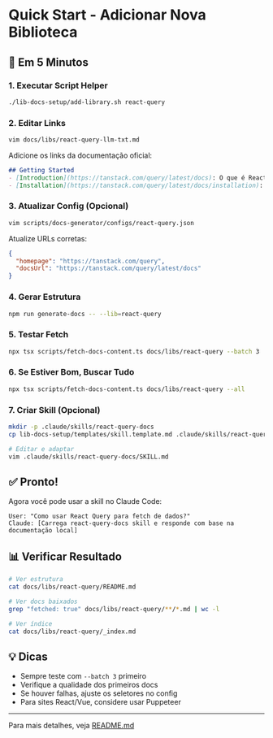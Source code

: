 # Quick Start - Adicionar Nova Biblioteca

## 🚀 Em 5 Minutos

### 1. Executar Script Helper
```bash
./lib-docs-setup/add-library.sh react-query
```

### 2. Editar Links
```bash
vim docs/libs/react-query-llm-txt.md
```

Adicione os links da documentação oficial:
```markdown
## Getting Started
- [Introduction](https://tanstack.com/query/latest/docs): O que é React Query
- [Installation](https://tanstack.com/query/latest/docs/installation): Como instalar
```

### 3. Atualizar Config (Opcional)
```bash
vim scripts/docs-generator/configs/react-query.json
```

Atualize URLs corretas:
```json
{
  "homepage": "https://tanstack.com/query",
  "docsUrl": "https://tanstack.com/query/latest/docs"
}
```

### 4. Gerar Estrutura
```bash
npm run generate-docs -- --lib=react-query
```

### 5. Testar Fetch
```bash
npx tsx scripts/fetch-docs-content.ts docs/libs/react-query --batch 3
```

### 6. Se Estiver Bom, Buscar Tudo
```bash
npx tsx scripts/fetch-docs-content.ts docs/libs/react-query --all
```

### 7. Criar Skill (Opcional)
```bash
mkdir -p .claude/skills/react-query-docs
cp lib-docs-setup/templates/skill.template.md .claude/skills/react-query-docs/SKILL.md

# Editar e adaptar
vim .claude/skills/react-query-docs/SKILL.md
```

## ✅ Pronto!

Agora você pode usar a skill no Claude Code:

```
User: "Como usar React Query para fetch de dados?"
Claude: [Carrega react-query-docs skill e responde com base na documentação local]
```

## 📊 Verificar Resultado

```bash
# Ver estrutura
cat docs/libs/react-query/README.md

# Ver docs baixados
grep "fetched: true" docs/libs/react-query/**/*.md | wc -l

# Ver índice
cat docs/libs/react-query/_index.md
```

## 💡 Dicas

- Sempre teste com `--batch 3` primeiro
- Verifique a qualidade dos primeiros docs
- Se houver falhas, ajuste os seletores no config
- Para sites React/Vue, considere usar Puppeteer

---

Para mais detalhes, veja [README.md](./README.md)
